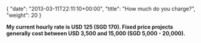 {
   "date": "2013-03-11T22:11:10+00:00",
   "title": "How much do you charge?",
   "weight": 20
}

**My current hourly rate is USD 125 (SGD 170). Fixed price projects generally cost between USD 3,500 and 15,000 (SGD 5,000 - 20,000).**